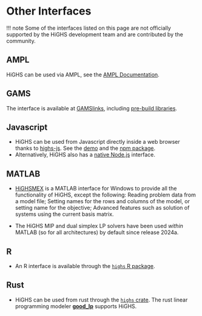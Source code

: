 # Other Interfaces

!!! note
    Some of the interfaces listed on this page are not officially supported by
    the HiGHS development team and are contributed by the community.

## AMPL

HiGHS can be used via AMPL, see the [AMPL Documentation](https://dev.ampl.com/solvers/highs/index.html).


## GAMS

The interface is available at [GAMSlinks](https://github.com/coin-or/GAMSlinks/),
including [pre-build libraries](https://github.com/coin-or/GAMSlinks/releases).

## Javascript

 * HiGHS can be used from Javascript directly inside a web browser thanks to
   [highs-js](https://github.com/lovasoa/highs-js). See the [demo](https://lovasoa.github.io/highs-js/)
   and the [npm package](https://www.npmjs.com/package/highs).
 * Alternatively, HiGHS also has a [native Node.js](https://www.npmjs.com/package/highs-solver)
   interface.

## MATLAB

* [HiGHSMEX](https://github.com/savyasachi/HiGHSMEX) is a MATLAB interface for Windows to provide all the functionality of HiGHS, except the following: Reading problem data from a model file; Setting names for the rows and columns of the model, or setting name for the objective; Advanced features such as solution of systems using the current basis matrix.

* The HiGHS MIP and dual simplex LP solvers have been used _within_ MATLAB (so for all architectures) by default since release 2024a.

## R

 * An R interface is available through the [`highs` R package](https://cran.r-project.org/web/packages/highs/index.html).

## Rust

 * HiGHS can be used from rust through the [`highs` crate](https://crates.io/crates/highs).
   The rust linear programming modeler [**good_lp**](https://crates.io/crates/good_lp)
   supports HiGHS.

